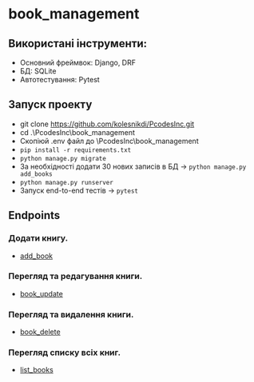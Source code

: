 # book_management

## Використані інструменти:

- Основний фреймвок: Django, DRF
- БД: SQLite
- Автотестування: Pytest

## Запуск проекту

- git clone https://github.com/kolesnikdi/PcodesInc.git
- cd .\PcodesInc\book_management
- Скопіюй .env файл до \PcodesInc\book_management
- `pip install -r requirements.txt`
- `python manage.py migrate`
- За необхідності додати 30 нових записів в БД -> `python manage.py add_books`
- `python manage.py runserver`
- Запуск end-to-end тестів -> `pytest`

## Endpoints

### Додати книгу.

- [add_book](http://127.0.0.1:8000/books/add/)

### Перегляд та редагування книги.

- [book_update](http://127.0.0.1:8000/books/1/)

### Перегляд та видалення книги.

- [book_delete](http://127.0.0.1:8000/books/1/delete/)

### Перегляд списку всіх книг.
- [list_books](http://127.0.0.1:8000/books/)
